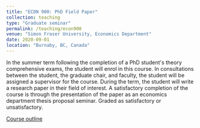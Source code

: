 ```yaml
---
title: "ECON 900: PhD Field Paper"
collection: teaching
type: "Graduate seminar"
permalink: /teaching/econ900
venue: "Simon Fraser University, Economics Department"
date: 2020-09-01
location: "Burnaby, BC, Canada"
---
```


In the summer term following the completion of a PhD student's theory comprehensive exams, the student will enrol in this course. In consultations between the student, the graduate chair, and faculty, the student will be assigned a supervisor for the course. During the term, the student will write a research paper in their field of interest. A satisfactory completion of the course is through the presentation of the paper as an economics department thesis proposal seminar. Graded as satisfactory or unsatisfactory.

[Course outline](http://www.sfu.ca/outlines.html?2020/fall/econ/900/g100)
